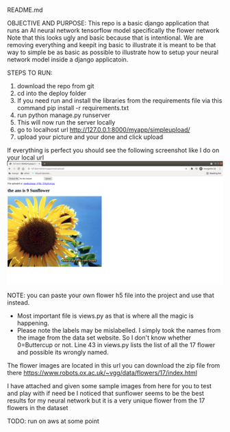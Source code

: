 README.md

OBJECTIVE AND PURPOSE:
This repo is a basic django application that runs an AI neural network tensorflow model specifically the flower network
Note that this looks ugly and basic because that is intentional. We are removing everything and keepit ing basic to illustrate 
it is meant to be that way to simple be as basic as possible
to illustrate how to setup your neural network model inside a django applicatoin.

STEPS TO RUN:
1. download the repo from git
2. cd into the deploy folder
3. If you need run and install the libraries from the requirements file via this command  pip install -r requirements.txt
4. run python manage.py runserver
5. This will now run the server locally
6. go to localhost url http://127.0.0.1:8000/myapp/simpleupload/
7. upload your picture and your done and click upload

If everything is perfect you should see the following screenshot like I do on  your local url
![Screenshot](example_pics/Screenshot.png)

NOTE: you can paste your own flower h5 file into the project and use that instead.
- Most important file is views.py as that is where all the magic is happening.
- Please note the labels may be mislabelled. I simply took the names from the image from the data set website. So I don't know whether 0=Buttercup or not.
Line 43 in views.py lists the list of all the 17 flower and possible its wrongly named.  

The flower images are located in this url you can download the zip file from there
https://www.robots.ox.ac.uk/~vgg/data/flowers/17/index.html

I have attached and given some sample images from here for you to test and play with if need be
I noticed that sunflower seems to be the best results for my neural network but it is a very unique flower from the 17 flowers in the dataset


TODO:
run on aws at some point


